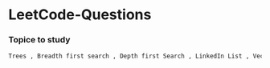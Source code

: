 # LeetCode-Questions

### Topice to study

```md
Trees , Breadth first search , Depth first Search , LinkedIn List , Vectors 
```
